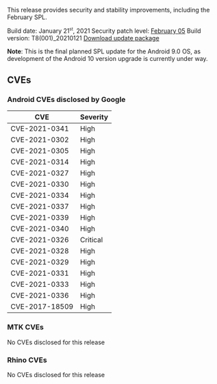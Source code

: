 This release provides security and stability improvements, including the February SPL.

Build date: January 21<sup><small>st</small></sup>, 2021
Security patch level: [February 05](https://source.android.com/security/bulletin/2021-02-01)
Build version: T8(001)_20210121
[Download update package](https://android.googleapis.com/packages/ota-api/package/6d9379e74f67750b41ccfb13fb84478bed25d445.zip)

**Note**: This is the final planned SPL update for the Android 9.0 OS, as development of the Android 10 version upgrade is currently under way.

## CVEs
### Android CVEs disclosed by Google

| **CVE** | **Severity** |
|---------|--------------|
| CVE-2021-0341 | High |
| CVE-2021-0302	| High |
| CVE-2021-0305	| High |
| CVE-2021-0314	| High |
| CVE-2021-0327	| High |
| CVE-2021-0330	| High |
| CVE-2021-0334	| High |
| CVE-2021-0337	| High |
| CVE-2021-0339	| High |
| CVE-2021-0340	| High |
| CVE-2021-0326	| Critical |
| CVE-2021-0328	| High |
| CVE-2021-0329	| High |
| CVE-2021-0331	| High |
| CVE-2021-0333	| High |
| CVE-2021-0336	| High |
| CVE-2017-18509 | High |

### MTK CVEs
No CVEs disclosed for this release

### Rhino CVEs
No CVEs disclosed for this release
